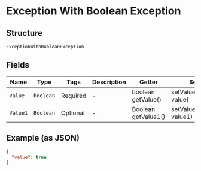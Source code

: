 
# Exception With Boolean Exception

## Structure

`ExceptionWithBooleanException`

## Fields

| Name | Type | Tags | Description | Getter | Setter |
|  --- | --- | --- | --- | --- | --- |
| `Value` | `boolean` | Required | - | boolean getValue() | setValue(boolean value) |
| `Value1` | `Boolean` | Optional | - | Boolean getValue1() | setValue1(Boolean value1) |

## Example (as JSON)

```json
{
  "value": true
}
```

